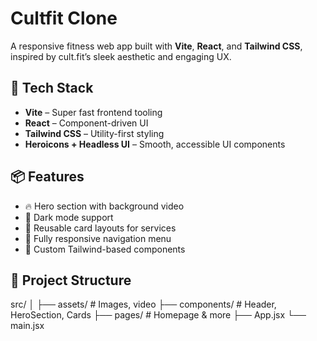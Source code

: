 # Cultfit Clone

A responsive fitness web app built with **Vite**, **React**, and **Tailwind CSS**, inspired by cult.fit’s sleek aesthetic and engaging UX.

## 🚀 Tech Stack

- **Vite** – Super fast frontend tooling
- **React** – Component-driven UI
- **Tailwind CSS** – Utility-first styling
- **Heroicons + Headless UI** – Smooth, accessible UI components

## 📦 Features

- 🔥 Hero section with background video
- 🌙 Dark mode support
- 🧩 Reusable card layouts for services
- 📱 Fully responsive navigation menu
- 🎯 Custom Tailwind-based components

## 📂 Project Structure

src/ │ ├── assets/ # Images, video ├── components/ # Header, HeroSection, Cards ├── pages/ # Homepage & more ├── App.jsx └── main.jsx
